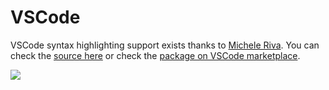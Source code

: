 # VSCode

VSCode syntax highlighting support exists thanks to [Michele Riva](https://github.com/micheleriva). You can check the [source here](https://github.com/micheleriva/vscode-clio) or check the [package on VSCode marketplace](https://marketplace.visualstudio.com/items?itemName=MicheleRiva.clio-lang).

![](https://github.com/micheleriva/vscode-clio/raw/master/images/preview.png)

